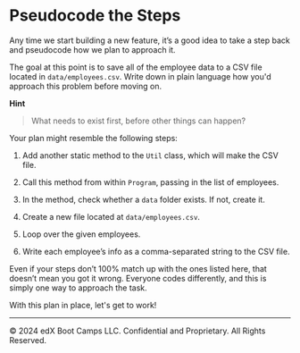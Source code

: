# Pseudocode the Steps

Any time we start building a new feature, it’s a good idea to take a step back and pseudocode how we plan to approach it.

The goal at this point is to save all of the employee data to a CSV file located in `data/employees.csv`. Write down in plain language how you'd approach this problem before moving on.

**Hint**

> What needs to exist first, before other things can happen?
  
Your plan might resemble the following steps:

1. Add another static method to the `Util` class, which will make the CSV file.

2. Call this method from within `Program`, passing in the list of employees.

3. In the method, check whether a `data` folder exists. If not, create it.

4. Create a new file located at `data/employees.csv`.

5. Loop over the given employees.

6. Write each employee’s info as a comma-separated string to the CSV file.

Even if your steps don’t 100% match up with the ones listed here, that doesn’t mean you got it wrong. Everyone codes differently, and this is simply one way to approach the task.

With this plan in place, let's get to work!

---
© 2024 edX Boot Camps LLC. Confidential and Proprietary. All Rights Reserved.